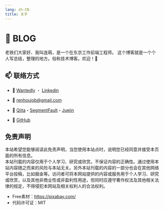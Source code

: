 ```yaml
---
lang: zh-CN
title: 关于
---
```


# 📒 BLOG

老铁们大家好、我叫连萌，是一个在东京工作前端工程师。  这个博客就是一个个人写总结，整理的地方。俗称技术博客。欢迎！🍅



## 📫 联络方式

- 🎯  [Wantedly](https://www.wantedly.com/id/kensoz) ・ [Linkedin](https://jp.linkedin.com/in/kensoz)

- 📧  [renhoujob@gmail.com](mailto:renhoujob@gmail.com)
- 📡  [Qiita](https://qiita.com/kensoz)・[SegmentFault](https://segmentfault.com/u/kensoz/articles)・[Juejin](https://juejin.cn/user/1029616691882653)
- 🌱  [GitHub](https://github.com/kensoz)



## 免责声明

本站希望您能够阅读此免责声明，当您使用本站点时，说明您已经同意并接受本页面的所有信息。  
本站刊载的内容仅用于个人学习、研究或欣赏。不保证内容的正确性。通过使用本站内容随之而来的风险与本站无关。另外本站刊载的内容的一部分也会在其他网络平台投稿，比如掘金等。访问者可将本网站提供的内容或服务用于个人学习、研究或欣赏，以及其他非商业性或非盈利性用途，但同时应遵守著作权法及其他相关法律的规定，不得侵犯本网站及相关权利人的合法权利。

- Free素材：https://pixabay.com/
- 代码许可证：MIT
